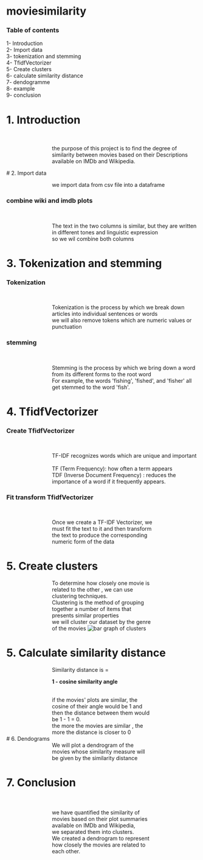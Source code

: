 # moviesimilarity
###  Table of contents  <br>
1- Introduction<br>
2- Import data<br>
3- tokenization and stemming<br>
4- TfidfVectorizer<br>
5- Create clusters<br>
6- calculate similarity distance<br>
7- dendogramme<br>
8- example<br>
9- conclusion<br>

#  1. Introduction
<br>
<p style="padding-left:120px">the purpose of this project is to find the degree of similarity between movies based on their Descriptions available on IMDb and Wikipedia.
</p>
# 2. Import data

<br>
<p style="padding-left:120px">we import data from csv file into a dataframe
</p>

### combine wiki and imdb plots 
<br>

<p style="padding-left:120px">The text in the two columns is similar, but they are written in different tones and linguistic expression<br>
so we wil combine both columns
</p>

# 3. Tokenization and stemming

### Tokenization
<br>
<p style="padding-left:120px">Tokenization is the process  by which we break down articles into individual sentences or words
<br>
    we will also remove tokens which are numeric values or punctuation
</p>

### stemming
<br>
<p style="padding-left:120px">Stemming is the process by which we bring down a word from its different forms to the root word
<br>
    For example, the words 'fishing', 'fished', and 'fisher' all get stemmed to the word 'fish'.
</p>

# 4. TfidfVectorizer

### Create TfidfVectorizer

<br>
<p style="padding-left:120px">TF-IDF recognizes words which are unique and important
<br>
    <br> TF (Term Frequency): how often a term appears
    <br> TDF (Inverse Document Frequency) : reduces the importance of a word if it frequently appears.
</p>

### Fit transform TfidfVectorizer
<br>
<p style="padding-left:120px;padding-right:120px;">Once we create a TF-IDF Vectorizer, we must fit the text to it and then transform the text to produce the corresponding numeric form of the data
</p>

# 5. Create clusters
<p style="padding-left:120px;padding-right:120px;">
    To determine how closely one movie is related to the other , we can use clustering techniques.
    <br> Clustering is the method of grouping together a number of items that presents similar properties
     <br>we will cluster our dataset by the genre of the movies
    <img src="https://assets.datacamp.com/production/project_648/img/bar_clusters.png" alt="bar graph of clusters">
</p>
    
# 5. Calculate similarity distance
<div style="padding-left:120px;padding-right:120px;">
    Similarity distance is = <p style="font-weight:bold"> 1 - cosine similarity angle </p>
    <br> if the movies' plots are similar, the cosine of their angle would be 1 and then the distance between them would be 1 - 1 = 0.
     <br>the more the movies are similar , the more the distance is closer to 0
</div>
# 6. Dendograms
<br>
<div style="padding-left:120px;padding-right:120px;">
    We will plot a dendrogram of the movies whose similarity measure will be given by the similarity distance
</div>

# 7. Conclusion 
<br>
<div style="padding-left:120px;padding-right:120px;">
    <br>we have quantified the similarity of movies based on their plot summaries available on IMDb and Wikipedia, 
    <br>we separated them into clusters.
   <br> We created a dendrogram to represent how closely the movies are related to each other.
</div>
